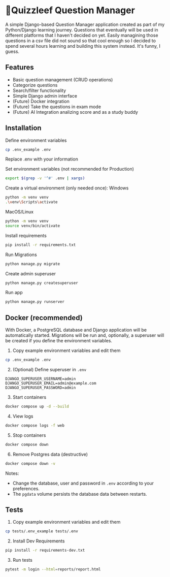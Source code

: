 # 🌿Quizzleef Question Manager

A simple Django-based Question Manager application created as part of my Python/Django learning journey. Questions that eventually will be used in different platforms that I haven't decided on yet. Easily managining those questions in a csv file did not sound so that cool enough so I decided to spend several hours learning and building this system instead. It's funny, I guess.

## Features
- Basic question management (CRUD operations)
- Categorize questions
- Search/filter functionality
- Simple Django admin interface
- (Future) Docker integration
- (Future) Take the questions in exam mode
- (Future) AI Integration analizing score and as a study buddy

## Installation
Define environment variables
```bash
cp .env_example .env
```

Replace .env with your information

Set environment variables (not recommended for Production)
```bash
export $(grep -v '^#' .env | xargs)
```


Create a virtual environment (only needed once):
Windows
```bash
python -m venv venv
.\venv\Scripts\activate
```
MacOS/Linux
```bash
python -m venv venv
source venv/bin/activate
```

Install requirements
```bash
pip install -r requirements.txt
```

Run Migrations
```bash
python manage.py migrate
```

Create admin superuser
```bash
python manage.py createsuperuser
```

Run app
```bash
python manage.py runserver
```

## Docker (recommended)

With Docker, a PostgreSQL database and Django application will be automatically started. Migrations will be run and, optionally, a superuser will be created if you define the environment variables.

1) Copy example environment variables and edit them
```bash
cp .env_example .env
```

2) (Optional) Define superuser in `.env`
```dotenv
DJANGO_SUPERUSER_USERNAME=admin
DJANGO_SUPERUSER_EMAIL=admin@example.com
DJANGO_SUPERUSER_PASSWORD=admin
```

3) Start containers
```bash
docker compose up -d --build
```

4) View logs
```bash
docker compose logs -f web
```

5) Stop containers
```bash
docker compose down
```

6) Remove Postgres data (destructive)
```bash
docker compose down -v
```

Notes:
- Change the database, user and password in `.env` according to your preferences.
- The `pgdata` volume persists the database data between restarts.


## Tests
1) Copy example environment variables and edit them
```bash
cp tests/.env_example tests/.env
```

2) Install Dev Requirements
```bash
pip install -r requirements-dev.txt
```

3) Run tests
```bash
pytest -m login --html=reports/report.html
```